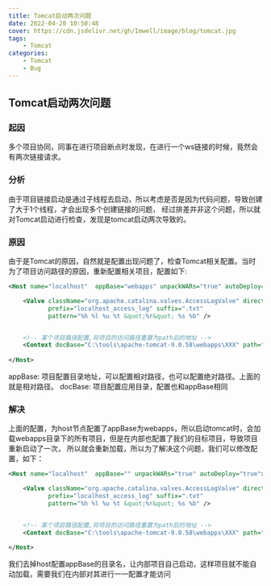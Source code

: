 ```yaml
---
title: Tomcat启动两次问题
date: 2022-04-20 10:50:48
cover: https://cdn.jsdelivr.net/gh/Imwell/image/blog/tomcat.jpg
tags:
    - Tomcat
categories:    
    - Tomcat
    - Bug
---
```

## Tomcat启动两次问题

### 起因
多个项目协同，同事在进行项目断点时发现，在进行一个ws链接的时候，竟然会有两次链接请求。

### 分析
由于项目链接启动是通过子线程去启动，所以考虑是否是因为代码问题，导致创建了大于1个线程，才会出现多个创建链接的问题，
经过排差并非这个问题，所以就对Tomcat启动进行检查，发现是tomcat启动两次导致的。

### 原因
由于是Tomcat的原因，自然就是配置出现问题了，检查Tomcat相关配置。当时为了项目访问路径的原因，重新配置相关项目，配置如下:
```xml
<Host name="localhost"  appBase="webapps" unpackWARs="true" autoDeploy="true">

    <Valve className="org.apache.catalina.valves.AccessLogValve" directory="logs"
           prefix="localhost_access_log" suffix=".txt"
           pattern="%h %l %u %t &quot;%r&quot; %s %b" />


    <!-- 某个项目路径配置,将项目的访问路径重置为path后的地址 -->
    <Context docBase="C:\tools\apache-tomcat-9.0.58\webapps\XXX" path="" reloadable="true"/>
    
</Host>
```
appBase: 项目配置目录地址，可以配置相对路径，也可以配置绝对路径。上面的就是相对路径。
docBase: 项目配置应用目录，配置也和appBase相同
### 解决
上面的配置，为host节点配置了appBase为webapps，所以启动tomcat时，会加载webapps目录下的所有项目，但是在内部也配置了我们的目标项目，导致项目重新启动了一次，
所以就会重新加载，所以为了解决这个问题，我们可以修改配置，如下：
```xml
<Host name="localhost"  appBase="" unpackWARs="true" autoDeploy="true">

    <Valve className="org.apache.catalina.valves.AccessLogValve" directory="logs"
           prefix="localhost_access_log" suffix=".txt"
           pattern="%h %l %u %t &quot;%r&quot; %s %b" />


    <!-- 某个项目路径配置,将项目的访问路径重置为path后的地址 -->
    <Context docBase="C:\tools\apache-tomcat-9.0.58\webapps\XXX" path="" reloadable="true"/>
    
</Host>
```
我们去掉host配置appBase的目录名，让内部项目自己启动，这样项目就不能自动加载，需要我们在内部对其进行一一配置才能访问
